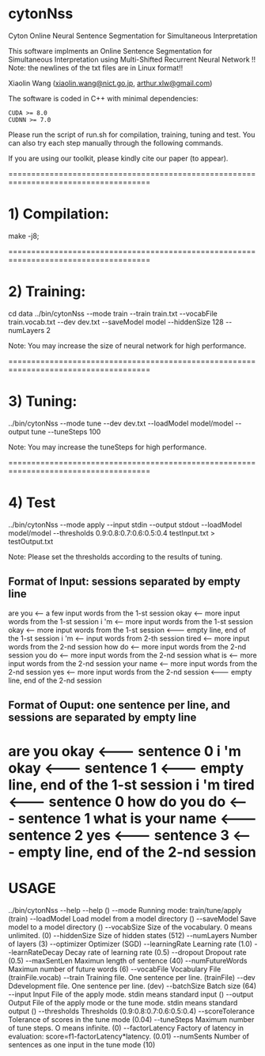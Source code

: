 # cytonNss
Cyton Online Neural Sentence Segmentation for Simultaneous Interpretation

This software implments an Online Sentence Segmentation for Simultaneous Interpretation using Multi-Shifted Recurrent Neural Network
!! Note: the newlines of the txt files are in Linux format!!

Xiaolin Wang (xiaolin.wang@nict.go.jp, arthur.xlw@gmail.com)


The software is coded in C++ with minimal dependencies:

	CUDA >= 8.0
	CUDNN >= 7.0

Please run the script of run.sh for compilation, training, tuning and test.
You can also try each step manually through the following commands.

If you are using our toolkit, please kindly cite our paper (to appear).

=====================================================================================
# 1) Compilation:

make -j8;

=====================================================================================
# 2)  Training:

cd data
../bin/cytonNss --mode train --train train.txt --vocabFile train.vocab.txt --dev dev.txt --saveModel model --hiddenSize 128 --numLayers 2  

Note: You may increase the size of neural network for high performance.

=====================================================================================
# 3) Tuning:

 ../bin/cytonNss --mode tune --dev dev.txt --loadModel model/model --output tune  --tuneSteps 100

Note: You may increase the tuneSteps for high performance.
 
=====================================================================================
# 4) Test


../bin/cytonNss --mode apply --input stdin --output stdout --loadModel model/model --thresholds 0.9:0.8:0.7:0.6:0.5:0.4 testInput.txt > testOutput.txt

Note: Please set the thresholds according to the results of tuning.

## Format of Input: sessions separated by empty line

are you						<-- a few input words from the 1-st session
okay              <-- more input words from the 1-st session
i 'm              <-- more input words from the 1-st session
okay              <-- more input words from the 1-st session
                  <--- empty line, end of the 1-st session
i 'm              <-- input words from 2-th session
tired             <-- more input words from the 2-nd session
how do            <-- more input words from the 2-nd session
you do            <-- more input words from the 2-nd session
what is           <-- more input words from the 2-nd session
your name         <-- more input words from the 2-nd session
yes               <-- more input words from the 2-nd session
									<--- empty line, end of the 2-nd session


## Format of Ouput: one sentence per line, and sessions are separated by empty line

are you okay      <--- sentence 0
i 'm okay         <--- sentence 1
									<--- empty line, end of the 1-st session
i 'm tired        <--- sentence 0
how do you do     <--- sentence 1
what is your name <--- sentence 2
yes               <--- sentence 3
                  <--- empty line, end of the 2-nd session
=====================================================================================
# USAGE
../bin/cytonNss  --help
--help	 ()
--mode	Running mode: train/tune/apply (train)
--loadModel	Load model from a model directory ()
--saveModel	Save model to a model directory ()
--vocabSize	Size of the vocabulary. 0 means unlimited. (0)
--hiddenSize	Size of hidden states (512)
--numLayers	Number of layers (3)
--optimizer	Optimizer (SGD)
--learningRate	Learning rate (1.0)
--learnRateDecay	Decay rate of learning rate (0.5)
--dropout	Dropout rate (0.5)
--maxSentLen	Maximun length of sentence (40)
--numFutureWords	Maximun number of future words (6)
--vocabFile	Vocabulary File (trainFile.vocab)
--train	Training file. One sentence per line. (trainFile)
--dev	Ddevelopment file. One sentence per line. (dev)
--batchSize	Batch size (64)
--input	Input File of the apply mode. stdin means standard input ()
--output	Output File of the apply mode or the tune mode. stdin means standard output ()
--thresholds	Thresholds (0.9:0.8:0.7:0.6:0.5:0.4)
--scoreTolerance	Tolerance of scores in the tune mode (0.04)
--tuneSteps	Maximum number of tune steps. O means infinite. (0)
--factorLatency	Factory of latency in evaluation: score=f1-factorLatency*latency. (0.01)
--numSents	Number of sentences as one input in the tune mode (10)




